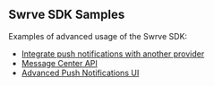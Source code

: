 Swrve SDK Samples
-----------------
Examples of advanced usage of the Swrve SDK:
- [Integrate push notifications with another provider](samples/MultipleGCMProviders/)
- [Message Center API](samples/MessageCenter/)
- [Advanced Push Notifications UI](samples/AdvancedPushNotifications/)
